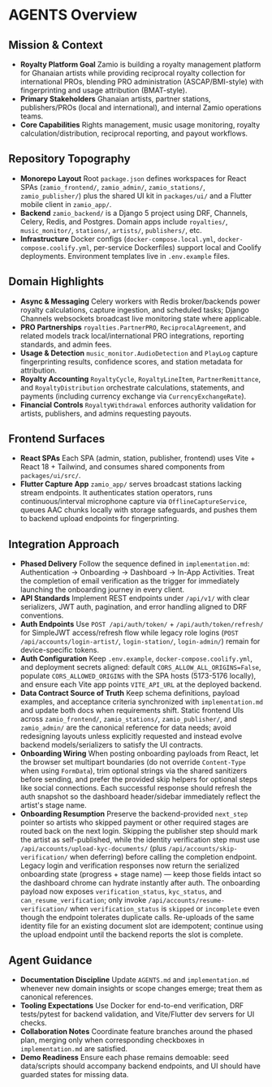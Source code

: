 # AGENTS Overview

## Mission & Context
- **Royalty Platform Goal** Zamio is building a royalty management platform for Ghanaian artists while providing reciprocal royalty collection for international PROs, blending PRO administration (ASCAP/BMI-style) with fingerprinting and usage attribution (BMAT-style).
- **Primary Stakeholders** Ghanaian artists, partner stations, publishers/PROs (local and international), and internal Zamio operations teams.
- **Core Capabilities** Rights management, music usage monitoring, royalty calculation/distribution, reciprocal reporting, and payout workflows.

## Repository Topography
- **Monorepo Layout** Root `package.json` defines workspaces for React SPAs (`zamio_frontend/`, `zamio_admin/`, `zamio_stations/`, `zamio_publisher/`) plus the shared UI kit in `packages/ui/` and a Flutter mobile client in `zamio_app/`.
- **Backend** `zamio_backend/` is a Django 5 project using DRF, Channels, Celery, Redis, and Postgres. Domain apps include `royalties/`, `music_monitor/`, `stations/`, `artists/`, `publishers/`, etc.
- **Infrastructure** Docker configs (`docker-compose.local.yml`, `docker-compose.coolify.yml`, per-service Dockerfiles) support local and Coolify deployments. Environment templates live in `.env.example` files.

## Domain Highlights
- **Async & Messaging** Celery workers with Redis broker/backends power royalty calculations, capture ingestion, and scheduled tasks; Django Channels websockets broadcast live monitoring state where applicable.
- **PRO Partnerships** `royalties.PartnerPRO`, `ReciprocalAgreement`, and related models track local/international PRO integrations, reporting standards, and admin fees.
- **Usage & Detection** `music_monitor.AudioDetection` and `PlayLog` capture fingerprinting results, confidence scores, and station metadata for attribution.
- **Royalty Accounting** `RoyaltyCycle`, `RoyaltyLineItem`, `PartnerRemittance`, and `RoyaltyDistribution` orchestrate calculations, statements, and payments (including currency exchange via `CurrencyExchangeRate`).
- **Financial Controls** `RoyaltyWithdrawal` enforces authority validation for artists, publishers, and admins requesting payouts.

## Frontend Surfaces
- **React SPAs** Each SPA (admin, station, publisher, frontend) uses Vite + React 18 + Tailwind, and consumes shared components from `packages/ui/src/`.
- **Flutter Capture App** `zamio_app/` serves broadcast stations lacking stream endpoints. It authenticates station operators, runs continuous/interval microphone capture via `OfflineCaptureService`, queues AAC chunks locally with storage safeguards, and pushes them to backend upload endpoints for fingerprinting.

## Integration Approach
- **Phased Delivery** Follow the sequence defined in `implementation.md`: Authentication → Onboarding → Dashboard → In-App Activities. Treat the completion of email verification as the trigger for immediately launching the onboarding journey in every client.
- **API Standards** Implement REST endpoints under `/api/v1/` with clear serializers, JWT auth, pagination, and error handling aligned to DRF conventions.
- **Auth Endpoints** Use `POST /api/auth/token/` + `/api/auth/token/refresh/` for SimpleJWT access/refresh flow while legacy role logins (`POST /api/accounts/login-artist/`, `login-station/`, `login-admin/`) remain for device-specific tokens.
- **Auth Configuration** Keep `.env.example`, `docker-compose.coolify.yml`, and deployment secrets aligned: default `CORS_ALLOW_ALL_ORIGINS=False`, populate `CORS_ALLOWED_ORIGINS` with the SPA hosts (5173-5176 locally), and ensure each Vite app points `VITE_API_URL` at the deployed backend.
- **Data Contract Source of Truth** Keep schema definitions, payload examples, and acceptance criteria synchronized with `implementation.md` and update both docs when requirements shift. Static frontend UIs across `zamio_frontend/`, `zamio_stations/`, `zamio_publisher/`, and `zamio_admin/` are the canonical reference for data needs; avoid redesigning layouts unless explicitly requested and instead evolve backend models/serializers to satisfy the UI contracts.
- **Onboarding Wiring** When posting onboarding payloads from React, let the browser set multipart boundaries (do not override `Content-Type` when using `FormData`), trim optional strings via the shared sanitizers before sending, and prefer the provided skip helpers for optional steps like social connections. Each successful response should refresh the auth snapshot so the dashboard header/sidebar immediately reflect the artist's stage name.
- **Onboarding Resumption** Preserve the backend-provided `next_step` pointer so artists who skipped payment or other required stages are routed back on the next login. Skipping the publisher step should mark the artist as self-published, while the identity verification step must use `/api/accounts/upload-kyc-documents/` (plus `/api/accounts/skip-verification/` when deferring) before calling the completion endpoint. Legacy login and verification responses now return the serialized onboarding state (progress + stage name) — keep those fields intact so the dashboard chrome can hydrate instantly after auth. The onboarding payload now exposes `verification_status`, `kyc_status`, and `can_resume_verification`; only invoke `/api/accounts/resume-verification/` when `verification_status` is `skipped` or `incomplete` even though the endpoint tolerates duplicate calls. Re-uploads of the same identity file for an existing document slot are idempotent; continue using the upload endpoint until the backend reports the slot is complete.

## Agent Guidance
- **Documentation Discipline** Update `AGENTS.md` and `implementation.md` whenever new domain insights or scope changes emerge; treat them as canonical references.
- **Tooling Expectations** Use Docker for end-to-end verification, DRF tests/pytest for backend validation, and Vite/Flutter dev servers for UI checks.
- **Collaboration Notes** Coordinate feature branches around the phased plan, merging only when corresponding checkboxes in `implementation.md` are satisfied.
- **Demo Readiness** Ensure each phase remains demoable: seed data/scripts should accompany backend endpoints, and UI should have guarded states for missing data.
